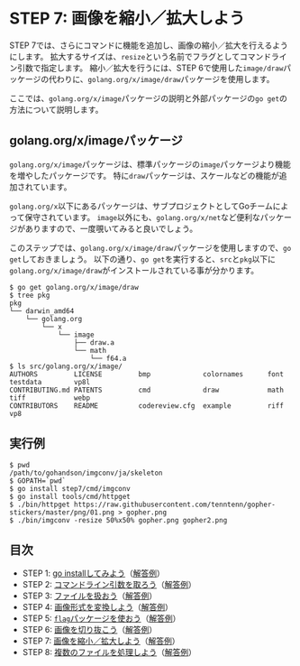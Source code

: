 # STEP 7: 画像を縮小／拡大しよう

STEP 7では、さらにコマンドに機能を追加し、画像の縮小／拡大を行えるようにします。
拡大するサイズは、`resize`という名前でフラグとしてコマンドライン引数で指定します。
縮小／拡大を行うには、STEP 6で使用した`image/draw`パッケージの代わりに、`golang.org/x/image/draw`パッケージを使用します。

ここでは、`golang.org/x/image`パッケージの説明と外部パッケージの`go get`の方法について説明します。

## golang.org/x/imageパッケージ

`golang.org/x/image`パッケージは、標準パッケージの`image`パッケージより機能を増やしたパッケージです。
特に`draw`パッケージは、スケールなどの機能が追加されています。

`golang.org/x`以下にあるパッケージは、サブプロジェクトとしてGoチームによって保守されています。
`image`以外にも、`golang.org/x/net`など便利なパッケージがありますので、一度覗いてみると良いでしょう。

このステップでは、`golang.org/x/image/draw`パッケージを使用しますので、`go get`しておきましょう。
以下の通り、`go get`を実行すると、`src`と`pkg`以下に`golang.org/x/image/draw`がインストールされている事が分かります。

```
$ go get golang.org/x/image/draw
$ tree pkg
pkg
└── darwin_amd64
    └── golang.org
        └── x
            └── image
                ├── draw.a
                └── math
                    └── f64.a
$ ls src/golang.org/x/image/
AUTHORS         LICENSE         bmp             colornames      font            testdata        vp8l
CONTRIBUTING.md PATENTS         cmd             draw            math            tiff            webp
CONTRIBUTORS    README          codereview.cfg  example         riff            vp8
```

## 実行例

```
$ pwd
/path/to/gohandson/imgconv/ja/skeleton
$ GOPATH=`pwd`
$ go install step7/cmd/imgconv
$ go install tools/cmd/httpget
$ ./bin/httpget https://raw.githubusercontent.com/tenntenn/gopher-stickers/master/png/01.png > gopher.png
$ ./bin/imgconv -resize 50%x50% gopher.png gopher2.png
```

## 目次

* STEP 1: [go installしてみよう](../step1)（[解答例](../../../solution/src/step1)）
* STEP 2: [コマンドライン引数を取ろう](../step2)（[解答例](../../../solution/src/step2)）
* STEP 3: [ファイルを扱おう](../step3)（[解答例](../../../solution/src/step3)）
* STEP 4: [画像形式を変換しよう](../step4)（[解答例](../../../solution/src/step4)）
* STEP 5: [`flag`パッケージを使おう](../step5)（[解答例](../../../solution/src/step5)）
* STEP 6: [画像を切り抜こう](../step6)（[解答例](../../../solution/src/step6)）
* STEP 7: [画像を縮小／拡大しよう](../step7)（[解答例](../../../solution/src/step7)）
* STEP 8: [複数のファイルを処理しよう](../step8)（[解答例](../../../solution/src/step8)）
